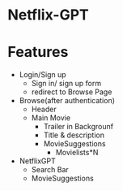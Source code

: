 # Netflix-GPT


# Features
- Login/Sign up
    - Sign in/ sign up form
    - redirect to Browse Page
- Browse(after authentication)
    - Header
    - Main Movie
        - Trailer in Backgrounf
        - Title & description
        - MovieSuggestions
            - Movielists*N
- NetflixGPT
    - Search Bar
    - MovieSuggestions